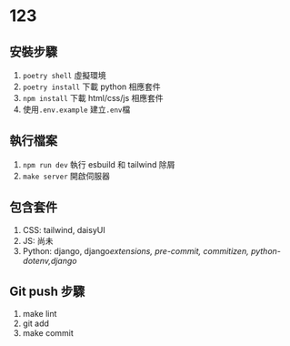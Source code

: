 # 123

## 安裝步驟

1. `poetry shell` 虛擬環境
2. `poetry install` 下載 python 相應套件
3. `npm install` 下載 html/css/js 相應套件
4. 使用`.env.example` 建立`.env`檔

## 執行檔案

1. `npm run dev` 執行 esbuild 和 tailwind 除屑
2. `make server` 開啟伺服器

## 包含套件

1. CSS: tailwind, daisyUI
2. JS: 尚未
3. Python: django, django*extensions, pre-commit, commitizen, python-dotenv,django*

## Git push 步驟

1. make lint
2. git add
3. make commit
